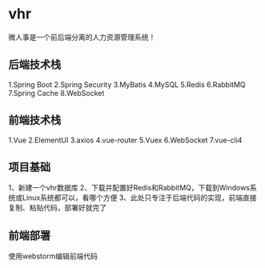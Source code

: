 # vhr
微人事是一个前后端分离的人力资源管理系统！
## 后端技术栈
1.Spring Boot
2.Spring Security
3.MyBatis
4.MySQL
5.Redis
6.RabbitMQ
7.Spring Cache
8.WebSocket

## 前端技术栈
1.Vue
2.ElementUI
3.axios
4.vue-router
5.Vuex
6.WebSocket
7.vue-cli4

## 项目基础
1、新建一个vhr数据库
2、下载并配置好Redis和RabbitMQ，下载到Windows系统或Linux系统都可以，看哪个方便
3、此处只专注于后端代码的实现，前端直接复制、粘贴代码，部署好就完了

## 前端部署
使用webstorm编辑前端代码
